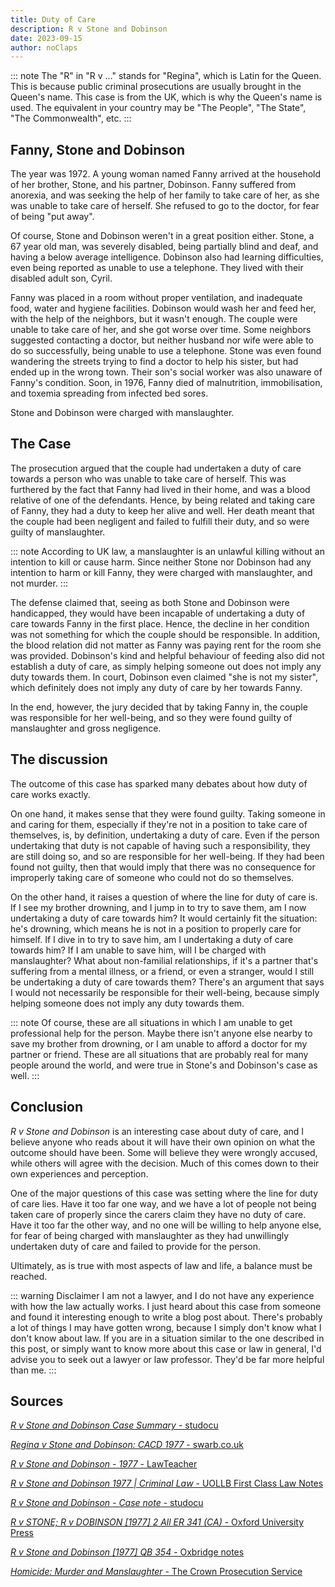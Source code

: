 ```yaml
---
title: Duty of Care
description: R v Stone and Dobinson
date: 2023-09-15
author: noClaps
---
```


::: note
The "R" in "R v ..." stands for "Regina", which is Latin for the Queen. This is because public criminal prosecutions are usually brought in the Queen's name. This case is from the UK, which is why the Queen's name is used. The equivalent in your country may be "The People", "The State", "The Commonwealth", etc.
:::

## Fanny, Stone and Dobinson

The year was 1972. A young woman named Fanny arrived at the household of her brother, Stone, and his partner, Dobinson. Fanny suffered from anorexia, and was seeking the help of her family to take care of her, as she was unable to take care of herself. She refused to go to the doctor, for fear of being "put away".

Of course, Stone and Dobinson weren't in a great position either. Stone, a 67 year old man, was severely disabled, being partially blind and deaf, and having a below average intelligence. Dobinson also had learning difficulties, even being reported as unable to use a telephone. They lived with their disabled adult son, Cyril.

Fanny was placed in a room without proper ventilation, and inadequate food, water and hygiene facilities. Dobinson would wash her and feed her, with the help of the neighbors, but it wasn't enough. The couple were unable to take care of her, and she got worse over time. Some neighbors suggested contacting a doctor, but neither husband nor wife were able to do so successfully, being unable to use a telephone. Stone was even found wandering the streets trying to find a doctor to help his sister, but had ended up in the wrong town. Their son's social worker was also unaware of Fanny's condition. Soon, in 1976, Fanny died of malnutrition, immobilisation, and toxemia spreading from infected bed sores.

Stone and Dobinson were charged with manslaughter.

## The Case

The prosecution argued that the couple had undertaken a duty of care towards a person who was unable to take care of herself. This was furthered by the fact that Fanny had lived in their home, and was a blood relative of one of the defendants. Hence, by being related and taking care of Fanny, they had a duty to keep her alive and well. Her death meant that the couple had been negligent and failed to fulfill their duty, and so were guilty of manslaughter.

::: note
According to UK law, a manslaughter is an unlawful killing without an intention to kill or cause harm. Since neither Stone nor Dobinson had any intention to harm or kill Fanny, they were charged with manslaughter, and not murder.
:::

The defense claimed that, seeing as both Stone and Dobinson were handicapped, they would have been incapable of undertaking a duty of care towards Fanny in the first place. Hence, the decline in her condition was not something for which the couple should be responsible. In addition, the blood relation did not matter as Fanny was paying rent for the room she was provided. Dobinson's kind and helpful behaviour of feeding also did not establish a duty of care, as simply helping someone out does not imply any duty towards them. In court, Dobinson even claimed "she is not my sister", which definitely does not imply any duty of care by her towards Fanny.

In the end, however, the jury decided that by taking Fanny in, the couple was responsible for her well-being, and so they were found guilty of manslaughter and gross negligence.

## The discussion

The outcome of this case has sparked many debates about how duty of care works exactly.

On one hand, it makes sense that they were found guilty. Taking someone in and caring for them, especially if they're not in a position to take care of themselves, is, by definition, undertaking a duty of care. Even if the person undertaking that duty is not capable of having such a responsibility, they are still doing so, and so are responsible for her well-being. If they had been found not guilty, then that would imply that there was no consequence for improperly taking care of someone who could not do so themselves.

On the other hand, it raises a question of where the line for duty of care is. If I see my brother drowning, and I jump in to try to save them, am I now undertaking a duty of care towards him? It would certainly fit the situation: he's drowning, which means he is not in a position to properly care for himself. If I dive in to try to save him, am I undertaking a duty of care towards him? If I am unable to save him, will I be charged with manslaughter? What about non-familial relationships, if it's a partner that's suffering from a mental illness, or a friend, or even a stranger, would I still be undertaking a duty of care towards them? There's an argument that says I would not necessarily be responsible for their well-being, because simply helping someone does not imply any duty towards them.

::: note
Of course, these are all situations in which I am unable to get professional help for the person. Maybe there isn't anyone else nearby to save my brother from drowning, or I am unable to afford a doctor for my partner or friend. These are all situations that are probably real for many people around the world, and were true in Stone's and Dobinson's case as well.
:::

## Conclusion

_R v Stone and Dobinson_ is an interesting case about duty of care, and I believe anyone who reads about it will have their own opinion on what the outcome should have been. Some will believe they were wrongly accused, while others will agree with the decision. Much of this comes down to their own experiences and perception.

One of the major questions of this case was setting where the line for duty of care lies. Have it too far one way, and we have a lot of people not being taken care of properly since the carers claim they have no duty of care. Have it too far the other way, and no one will be willing to help anyone else, for fear of being charged with manslaughter as they had unwillingly undertaken duty of care and failed to provide for the person.

Ultimately, as is true with most aspects of law and life, a balance must be reached.

::: warning Disclaimer
I am not a lawyer, and I do not have any experience with how the law actually works. I just heard about this case from someone and found it interesting enough to write a blog post about. There's probably a lot of things I may have gotten wrong, because I simply don't know what I don't know about law. If you are in a situation similar to the one described in this post, or simply want to know more about this case or law in general, I'd advise you to seek out a lawyer or law professor. They'd be far more helpful than me.
:::

## Sources

[_R v Stone and Dobinson Case Summary_ - studocu](https://www.studocu.com/en-au/document/university-of-wollongong/criminal-law-and-process-a/r-v-stone-and-dobinson-case-summary/29353031)

[_Regina v Stone and Dobinson: CACD 1977_ - swarb.co.uk](https://swarb.co.uk/regina-v-stone-and-dobinson-cacd-1977/)

[_R v Stone and Dobinson - 1977_ - LawTeacher](https://www.lawteacher.net/cases/r-v-stone-and-dobinson.php)

[_R v Stone and Dobinson 1977 | Criminal Law_ - UOLLB First Class Law Notes](https://uollb.com/blog/cases/r-v-stone-and-dobinson-1977-criminal-law)

[_R v Stone and Dobinson - Case note_ - studocu](https://www.studocu.com/en-gb/document/university-of-essex/criminal-law/r-v-stone-and-dobinson-case-note/20106505)

[_R v STONE; R v DOBINSON [1977] 2 All ER 341 (CA)_ - Oxford University Press](https://global.oup.com/uk/orc/law/criminal/heaton4e/resources/casematerial/bychapter/ch02/)

[_R v Stone and Dobinson [1977] QB 354_ - Oxbridge notes](https://oxbridgenotes.co.uk/law_cases/r-v-stone-and-dobinson)

[_Homicide: Murder and Manslaughter_ - The Crown Prosecution Service](https://www.cps.gov.uk/legal-guidance/homicide-murder-and-manslaughter)
